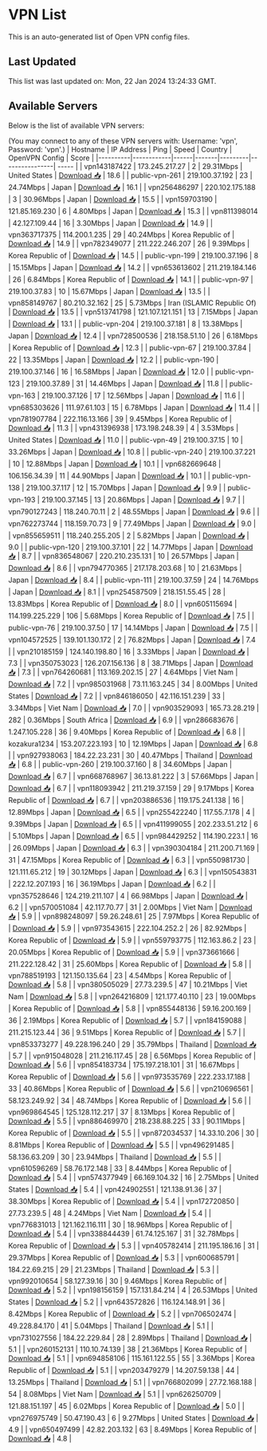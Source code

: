 # VPN List

This is an auto-generated list of Open VPN config files.

## Last Updated

This list was last updated on: Mon, 22 Jan 2024 13:24:33 GMT.

## Available Servers

Below is the list of available VPN servers:

(You may connect to any of these VPN servers with: Username: 'vpn', Password: 'vpn'.)
| Hostname | IP Address | Ping | Speed | Country | OpenVPN Config | Score |
|----------|------------|------|-------|---------|----------------| ----- |
| vpn143187422 | 173.245.217.27 | 2 | 29.31Mbps | United States | [Download 📥](./configs/server_0_US.ovpn) | 18.6 |
| public-vpn-261 | 219.100.37.192 | 23 | 24.74Mbps | Japan | [Download 📥](./configs/server_1_JP.ovpn) | 16.1 |
| vpn256486297 | 220.102.175.188 | 3 | 30.96Mbps | Japan | [Download 📥](./configs/server_2_JP.ovpn) | 15.5 |
| vpn159703190 | 121.85.169.230 | 6 | 4.80Mbps | Japan | [Download 📥](./configs/server_3_JP.ovpn) | 15.3 |
| vpn811398014 | 42.127.109.44 | 16 | 3.30Mbps | Japan | [Download 📥](./configs/server_4_JP.ovpn) | 14.9 |
| vpn363717375 | 114.200.1.235 | 29 | 40.24Mbps | Korea Republic of | [Download 📥](./configs/server_5_KR.ovpn) | 14.9 |
| vpn782349077 | 211.222.246.207 | 26 | 9.39Mbps | Korea Republic of | [Download 📥](./configs/server_6_KR.ovpn) | 14.5 |
| public-vpn-199 | 219.100.37.196 | 8 | 15.15Mbps | Japan | [Download 📥](./configs/server_7_JP.ovpn) | 14.2 |
| vpn653613602 | 211.219.184.146 | 26 | 6.84Mbps | Korea Republic of | [Download 📥](./configs/server_8_KR.ovpn) | 14.1 |
| public-vpn-97 | 219.100.37.83 | 10 | 15.67Mbps | Japan | [Download 📥](./configs/server_9_JP.ovpn) | 13.5 |
| vpn858149767 | 80.210.32.162 | 25 | 5.73Mbps | Iran (ISLAMIC Republic Of) | [Download 📥](./configs/server_10_IR.ovpn) | 13.5 |
| vpn513741798 | 121.107.121.151 | 13 | 7.15Mbps | Japan | [Download 📥](./configs/server_11_JP.ovpn) | 13.1 |
| public-vpn-204 | 219.100.37.181 | 8 | 13.38Mbps | Japan | [Download 📥](./configs/server_12_JP.ovpn) | 12.4 |
| vpn728500536 | 218.158.51.10 | 26 | 6.18Mbps | Korea Republic of | [Download 📥](./configs/server_13_KR.ovpn) | 12.3 |
| public-vpn-67 | 219.100.37.84 | 22 | 13.35Mbps | Japan | [Download 📥](./configs/server_14_JP.ovpn) | 12.2 |
| public-vpn-190 | 219.100.37.146 | 16 | 16.58Mbps | Japan | [Download 📥](./configs/server_15_JP.ovpn) | 12.0 |
| public-vpn-123 | 219.100.37.89 | 31 | 14.46Mbps | Japan | [Download 📥](./configs/server_16_JP.ovpn) | 11.8 |
| public-vpn-163 | 219.100.37.126 | 17 | 12.56Mbps | Japan | [Download 📥](./configs/server_17_JP.ovpn) | 11.6 |
| vpn685303626 | 111.97.61.103 | 15 | 6.78Mbps | Japan | [Download 📥](./configs/server_18_JP.ovpn) | 11.4 |
| vpn781907784 | 222.116.13.166 | 39 | 9.45Mbps | Korea Republic of | [Download 📥](./configs/server_19_KR.ovpn) | 11.3 |
| vpn431396938 | 173.198.248.39 | 4 | 3.53Mbps | United States | [Download 📥](./configs/server_20_US.ovpn) | 11.0 |
| public-vpn-49 | 219.100.37.15 | 10 | 33.26Mbps | Japan | [Download 📥](./configs/server_21_JP.ovpn) | 10.8 |
| public-vpn-240 | 219.100.37.221 | 10 | 12.88Mbps | Japan | [Download 📥](./configs/server_22_JP.ovpn) | 10.1 |
| vpn682669648 | 106.156.34.39 | 11 | 44.90Mbps | Japan | [Download 📥](./configs/server_23_JP.ovpn) | 10.1 |
| public-vpn-138 | 219.100.37.117 | 12 | 15.70Mbps | Japan | [Download 📥](./configs/server_24_JP.ovpn) | 9.9 |
| public-vpn-193 | 219.100.37.145 | 13 | 20.86Mbps | Japan | [Download 📥](./configs/server_25_JP.ovpn) | 9.7 |
| vpn790127243 | 118.240.70.11 | 2 | 48.55Mbps | Japan | [Download 📥](./configs/server_26_JP.ovpn) | 9.6 |
| vpn762273744 | 118.159.70.73 | 9 | 77.49Mbps | Japan | [Download 📥](./configs/server_27_JP.ovpn) | 9.0 |
| vpn855659511 | 118.240.255.205 | 2 | 5.82Mbps | Japan | [Download 📥](./configs/server_28_JP.ovpn) | 9.0 |
| public-vpn-120 | 219.100.37.101 | 22 | 14.77Mbps | Japan | [Download 📥](./configs/server_29_JP.ovpn) | 8.7 |
| vpn836548067 | 220.210.235.131 | 10 | 26.57Mbps | Japan | [Download 📥](./configs/server_30_JP.ovpn) | 8.6 |
| vpn794770365 | 217.178.203.68 | 10 | 21.63Mbps | Japan | [Download 📥](./configs/server_31_JP.ovpn) | 8.4 |
| public-vpn-111 | 219.100.37.59 | 24 | 14.76Mbps | Japan | [Download 📥](./configs/server_32_JP.ovpn) | 8.1 |
| vpn254587509 | 218.151.55.45 | 28 | 13.83Mbps | Korea Republic of | [Download 📥](./configs/server_33_KR.ovpn) | 8.0 |
| vpn605115694 | 114.199.225.229 | 106 | 5.68Mbps | Korea Republic of | [Download 📥](./configs/server_34_KR.ovpn) | 7.5 |
| public-vpn-76 | 219.100.37.50 | 17 | 14.14Mbps | Japan | [Download 📥](./configs/server_35_JP.ovpn) | 7.5 |
| vpn104572525 | 139.101.130.172 | 2 | 76.82Mbps | Japan | [Download 📥](./configs/server_36_JP.ovpn) | 7.4 |
| vpn210185159 | 124.140.198.80 | 16 | 3.33Mbps | Japan | [Download 📥](./configs/server_37_JP.ovpn) | 7.3 |
| vpn350753023 | 126.207.156.136 | 8 | 38.71Mbps | Japan | [Download 📥](./configs/server_38_JP.ovpn) | 7.3 |
| vpn764260681 | 113.169.202.15 | 27 | 4.64Mbps | Viet Nam | [Download 📥](./configs/server_39_VN.ovpn) | 7.2 |
| vpn985031968 | 73.11.163.245 | 34 | 8.00Mbps | United States | [Download 📥](./configs/server_40_US.ovpn) | 7.2 |
| vpn846186050 | 42.116.151.239 | 33 | 3.34Mbps | Viet Nam | [Download 📥](./configs/server_41_VN.ovpn) | 7.0 |
| vpn903529093 | 165.73.28.219 | 282 | 0.36Mbps | South Africa | [Download 📥](./configs/server_42_ZA.ovpn) | 6.9 |
| vpn286683676 | 1.247.105.228 | 36 | 9.40Mbps | Korea Republic of | [Download 📥](./configs/server_43_KR.ovpn) | 6.8 |
| kozakura1234 | 153.207.223.193 | 10 | 12.19Mbps | Japan | [Download 📥](./configs/server_44_JP.ovpn) | 6.8 |
| vpn927938063 | 184.22.23.231 | 30 | 40.47Mbps | Thailand | [Download 📥](./configs/server_45_TH.ovpn) | 6.8 |
| public-vpn-260 | 219.100.37.160 | 8 | 34.60Mbps | Japan | [Download 📥](./configs/server_46_JP.ovpn) | 6.7 |
| vpn668768967 | 36.13.81.222 | 3 | 57.66Mbps | Japan | [Download 📥](./configs/server_47_JP.ovpn) | 6.7 |
| vpn118093942 | 211.219.37.159 | 29 | 9.17Mbps | Korea Republic of | [Download 📥](./configs/server_48_KR.ovpn) | 6.7 |
| vpn203886536 | 119.175.241.138 | 16 | 12.89Mbps | Japan | [Download 📥](./configs/server_49_JP.ovpn) | 6.5 |
| vpn255422240 | 117.55.7.178 | 4 | 9.39Mbps | Japan | [Download 📥](./configs/server_50_JP.ovpn) | 6.5 |
| vpn411999055 | 202.233.51.212 | 6 | 5.10Mbps | Japan | [Download 📥](./configs/server_51_JP.ovpn) | 6.5 |
| vpn984429252 | 114.190.223.1 | 16 | 26.09Mbps | Japan | [Download 📥](./configs/server_52_JP.ovpn) | 6.3 |
| vpn390304184 | 211.200.71.169 | 31 | 47.15Mbps | Korea Republic of | [Download 📥](./configs/server_53_KR.ovpn) | 6.3 |
| vpn550981730 | 121.111.65.212 | 19 | 30.12Mbps | Japan | [Download 📥](./configs/server_54_JP.ovpn) | 6.3 |
| vpn150543831 | 222.12.207.193 | 16 | 36.19Mbps | Japan | [Download 📥](./configs/server_55_JP.ovpn) | 6.2 |
| vpn357528646 | 124.219.211.107 | 4 | 66.98Mbps | Japan | [Download 📥](./configs/server_56_JP.ovpn) | 6.2 |
| vpn570051084 | 42.117.70.77 | 31 | 2.00Mbps | Viet Nam | [Download 📥](./configs/server_57_VN.ovpn) | 5.9 |
| vpn898248097 | 59.26.248.61 | 25 | 7.97Mbps | Korea Republic of | [Download 📥](./configs/server_58_KR.ovpn) | 5.9 |
| vpn973543615 | 222.104.252.2 | 26 | 82.92Mbps | Korea Republic of | [Download 📥](./configs/server_59_KR.ovpn) | 5.9 |
| vpn559793775 | 112.163.86.2 | 23 | 20.05Mbps | Korea Republic of | [Download 📥](./configs/server_60_KR.ovpn) | 5.9 |
| vpn373661666 | 211.222.128.42 | 31 | 25.60Mbps | Korea Republic of | [Download 📥](./configs/server_61_KR.ovpn) | 5.8 |
| vpn788519193 | 121.150.135.64 | 23 | 4.54Mbps | Korea Republic of | [Download 📥](./configs/server_62_KR.ovpn) | 5.8 |
| vpn380505029 | 27.73.239.5 | 47 | 10.21Mbps | Viet Nam | [Download 📥](./configs/server_63_VN.ovpn) | 5.8 |
| vpn264216809 | 121.177.40.110 | 23 | 19.00Mbps | Korea Republic of | [Download 📥](./configs/server_64_KR.ovpn) | 5.8 |
| vpn855448136 | 59.16.200.169 | 36 | 2.19Mbps | Korea Republic of | [Download 📥](./configs/server_65_KR.ovpn) | 5.7 |
| vpn184159088 | 211.215.123.44 | 36 | 9.51Mbps | Korea Republic of | [Download 📥](./configs/server_66_KR.ovpn) | 5.7 |
| vpn853373277 | 49.228.196.240 | 29 | 35.79Mbps | Thailand | [Download 📥](./configs/server_67_TH.ovpn) | 5.7 |
| vpn915048028 | 211.216.117.45 | 28 | 6.56Mbps | Korea Republic of | [Download 📥](./configs/server_68_KR.ovpn) | 5.6 |
| vpn854183734 | 175.197.218.101 | 31 | 16.67Mbps | Korea Republic of | [Download 📥](./configs/server_69_KR.ovpn) | 5.6 |
| vpn973535769 | 222.233.17.188 | 33 | 40.86Mbps | Korea Republic of | [Download 📥](./configs/server_70_KR.ovpn) | 5.6 |
| vpn210696561 | 58.123.249.92 | 34 | 48.74Mbps | Korea Republic of | [Download 📥](./configs/server_71_KR.ovpn) | 5.6 |
| vpn969864545 | 125.128.112.217 | 37 | 8.13Mbps | Korea Republic of | [Download 📥](./configs/server_72_KR.ovpn) | 5.5 |
| vpn886469970 | 218.238.88.225 | 33 | 90.11Mbps | Korea Republic of | [Download 📥](./configs/server_73_KR.ovpn) | 5.5 |
| vpn872034537 | 14.33.10.206 | 30 | 8.81Mbps | Korea Republic of | [Download 📥](./configs/server_74_KR.ovpn) | 5.5 |
| vpn496291485 | 58.136.63.209 | 30 | 23.94Mbps | Thailand | [Download 📥](./configs/server_75_TH.ovpn) | 5.5 |
| vpn610596269 | 58.76.172.148 | 33 | 8.44Mbps | Korea Republic of | [Download 📥](./configs/server_76_KR.ovpn) | 5.4 |
| vpn574377949 | 66.169.104.32 | 16 | 2.75Mbps | United States | [Download 📥](./configs/server_77_US.ovpn) | 5.4 |
| vpn424902551 | 121.138.91.36 | 37 | 38.30Mbps | Korea Republic of | [Download 📥](./configs/server_78_KR.ovpn) | 5.4 |
| vpn172720850 | 27.73.239.5 | 48 | 4.24Mbps | Viet Nam | [Download 📥](./configs/server_79_VN.ovpn) | 5.4 |
| vpn776831013 | 121.162.116.111 | 30 | 18.96Mbps | Korea Republic of | [Download 📥](./configs/server_80_KR.ovpn) | 5.4 |
| vpn338844439 | 61.74.125.167 | 31 | 32.78Mbps | Korea Republic of | [Download 📥](./configs/server_81_KR.ovpn) | 5.3 |
| vpn405782414 | 211.195.186.16 | 31 | 29.37Mbps | Korea Republic of | [Download 📥](./configs/server_82_KR.ovpn) | 5.3 |
| vpn600685791 | 184.22.69.215 | 29 | 21.23Mbps | Thailand | [Download 📥](./configs/server_83_TH.ovpn) | 5.3 |
| vpn992010654 | 58.127.39.16 | 30 | 9.46Mbps | Korea Republic of | [Download 📥](./configs/server_84_KR.ovpn) | 5.2 |
| vpn198156159 | 157.131.84.214 | 4 | 26.53Mbps | United States | [Download 📥](./configs/server_85_US.ovpn) | 5.2 |
| vpn643572826 | 116.124.148.91 | 36 | 8.42Mbps | Korea Republic of | [Download 📥](./configs/server_86_KR.ovpn) | 5.2 |
| vpn706502474 | 49.228.84.170 | 41 | 5.04Mbps | Thailand | [Download 📥](./configs/server_87_TH.ovpn) | 5.1 |
| vpn731027556 | 184.22.229.84 | 28 | 2.89Mbps | Thailand | [Download 📥](./configs/server_88_TH.ovpn) | 5.1 |
| vpn260152131 | 110.10.74.139 | 38 | 21.36Mbps | Korea Republic of | [Download 📥](./configs/server_89_KR.ovpn) | 5.1 |
| vpn694858106 | 115.161.122.55 | 55 | 3.36Mbps | Korea Republic of | [Download 📥](./configs/server_90_KR.ovpn) | 5.1 |
| vpn203479279 | 14.207.59.138 | 44 | 13.25Mbps | Thailand | [Download 📥](./configs/server_91_TH.ovpn) | 5.1 |
| vpn766802099 | 27.72.168.188 | 54 | 8.08Mbps | Viet Nam | [Download 📥](./configs/server_92_VN.ovpn) | 5.1 |
| vpn626250709 | 121.88.151.197 | 45 | 6.02Mbps | Korea Republic of | [Download 📥](./configs/server_93_KR.ovpn) | 5.0 |
| vpn276975749 | 50.47.190.43 | 6 | 9.27Mbps | United States | [Download 📥](./configs/server_94_US.ovpn) | 4.9 |
| vpn650497499 | 42.82.203.132 | 63 | 8.49Mbps | Korea Republic of | [Download 📥](./configs/server_95_KR.ovpn) | 4.8 |
